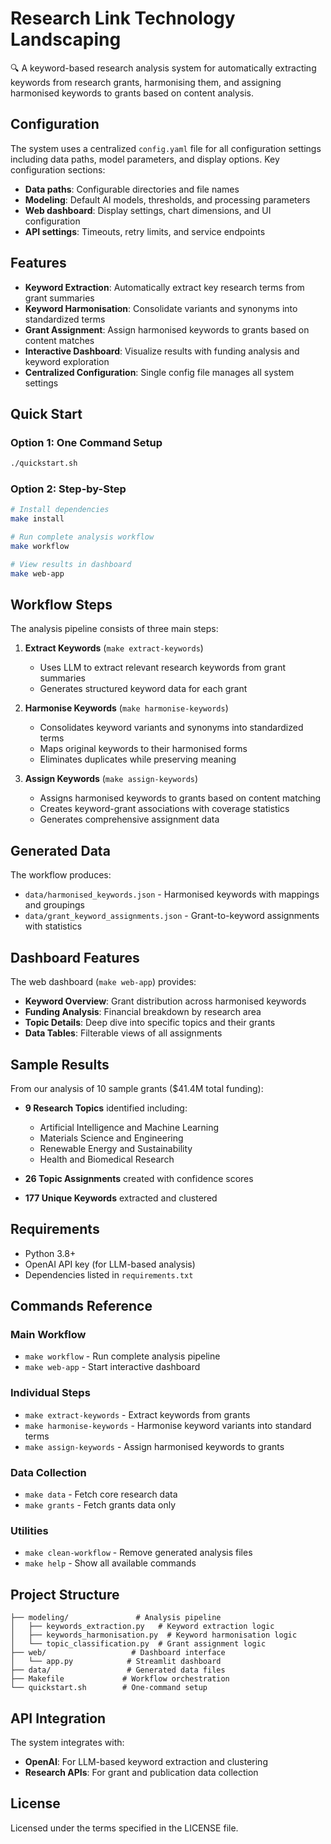 # Research Link Technology Landscaping

🔍 A keyword-based research analysis system for automatically extracting keywords from research grants, harmonising them, and assigning harmonised keywords to grants based on content analysis.

## Configuration

The system uses a centralized `config.yaml` file for all configuration settings including data paths, model parameters, and display options. Key configuration sections:

- **Data paths**: Configurable directories and file names
- **Modeling**: Default AI models, thresholds, and processing parameters  
- **Web dashboard**: Display settings, chart dimensions, and UI configuration
- **API settings**: Timeouts, retry limits, and service endpoints

## Features

- **Keyword Extraction**: Automatically extract key research terms from grant summaries
- **Keyword Harmonisation**: Consolidate variants and synonyms into standardized terms  
- **Grant Assignment**: Assign harmonised keywords to grants based on content matches
- **Interactive Dashboard**: Visualize results with funding analysis and keyword exploration
- **Centralized Configuration**: Single config file manages all system settings

## Quick Start

### Option 1: One Command Setup
```bash
./quickstart.sh
```

### Option 2: Step-by-Step
```bash
# Install dependencies
make install

# Run complete analysis workflow
make workflow

# View results in dashboard
make web-app
```

## Workflow Steps

The analysis pipeline consists of three main steps:

1. **Extract Keywords** (`make extract-keywords`)
   - Uses LLM to extract relevant research keywords from grant summaries
   - Generates structured keyword data for each grant

2. **Harmonise Keywords** (`make harmonise-keywords`) 
   - Consolidates keyword variants and synonyms into standardized terms
   - Maps original keywords to their harmonised forms
   - Eliminates duplicates while preserving meaning

3. **Assign Keywords** (`make assign-keywords`)
   - Assigns harmonised keywords to grants based on content matching
   - Creates keyword-grant associations with coverage statistics
   - Generates comprehensive assignment data

## Generated Data

The workflow produces:

- `data/harmonised_keywords.json` - Harmonised keywords with mappings and groupings
- `data/grant_keyword_assignments.json` - Grant-to-keyword assignments with statistics

## Dashboard Features

The web dashboard (`make web-app`) provides:

- **Keyword Overview**: Grant distribution across harmonised keywords
- **Funding Analysis**: Financial breakdown by research area  
- **Topic Details**: Deep dive into specific topics and their grants
- **Data Tables**: Filterable views of all assignments

## Sample Results

From our analysis of 10 sample grants ($41.4M total funding):

- **9 Research Topics** identified including:
  - Artificial Intelligence and Machine Learning
  - Materials Science and Engineering
  - Renewable Energy and Sustainability
  - Health and Biomedical Research

- **26 Topic Assignments** created with confidence scores
- **177 Unique Keywords** extracted and clustered

## Requirements

- Python 3.8+
- OpenAI API key (for LLM-based analysis)
- Dependencies listed in `requirements.txt`

## Commands Reference

### Main Workflow
- `make workflow` - Run complete analysis pipeline
- `make web-app` - Start interactive dashboard

### Individual Steps  
- `make extract-keywords` - Extract keywords from grants
- `make harmonise-keywords` - Harmonise keyword variants into standard terms
- `make assign-keywords` - Assign harmonised keywords to grants

### Data Collection
- `make data` - Fetch core research data
- `make grants` - Fetch grants data only

### Utilities
- `make clean-workflow` - Remove generated analysis files
- `make help` - Show all available commands

## Project Structure

```
├── modeling/               # Analysis pipeline
│   ├── keywords_extraction.py   # Keyword extraction logic
│   ├── keywords_harmonisation.py  # Keyword harmonisation logic  
│   └── topic_classification.py  # Grant assignment logic
├── web/                   # Dashboard interface
│   └── app.py            # Streamlit dashboard
├── data/                 # Generated data files
├── Makefile             # Workflow orchestration
└── quickstart.sh        # One-command setup
```

## API Integration

The system integrates with:
- **OpenAI**: For LLM-based keyword extraction and clustering
- **Research APIs**: For grant and publication data collection

## License

Licensed under the terms specified in the LICENSE file.